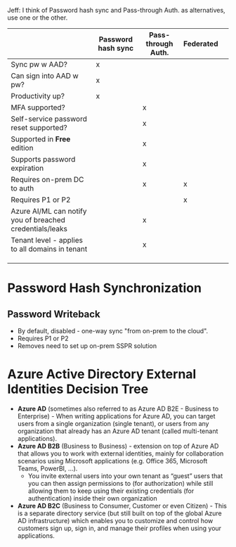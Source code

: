Jeff: I think of Password hash sync and Pass-through Auth. as alternatives, use one or the other.

|   	|  Password hash sync 	|   Pass-through Auth.	|   Federated	|   	|
|---	| ---| --- |---	|---	|
| Sync pw w AAD? 	|   x	|   	|   	|   	|
| Can sign into AAD w pw? 	| x  	|   	|   	|   	|
| Productivity up?  	| x  	|   	|   	|   	|
| MFA supported?  	|   	|  x 	|   	|   	|
| Self-service password reset supported?  	|   	|  x 	|   	|   	|
| Supported in **Free** edition  	|   	|  x 	|   	|   	|
| Supports password expiration  	|   	|   x	|   	|   	|
| Requires on-prem DC to auth  	|   	|  x 	|   x	|   	|
| Requires P1 or P2  	|   	|   	|   x	|   	|
| Azure AI/ML can notify you of breached credentials/leaks  	|   	|  x 	|   	|   	|
| Tenant level - applies to all domains in tenant  	|   	|   x	|   	|   	|
|   	|   	|   	|   	|   	|
|   	|   	|   	|   	|   	|
|   	|   	|   	|   	|   	|

# Password Hash Synchronization

## Password Writeback

- By default, disabled - one-way sync "from on-prem to the cloud". 
- Requires P1 or P2
- Removes need to set up on-prem SSPR solution

# Azure Active Directory External Identities Decision Tree

- **Azure AD** (sometimes also referred to as Azure AD B2E - Business to Enterprise) - When writing applications for Azure AD, you can target users from a single organization (single tenant), or users from any organization that already has an Azure AD tenant (called multi-tenant applications).
- **Azure AD B2B** (Business to Business) - extension on top of Azure AD that allows you to work with external identities, mainly for collaboration scenarios using Microsoft applications (e.g. Office 365, Microsoft Teams, PowerBI, ...). 
    - You invite external users into your own tenant as “guest” users that you can then assign permissions to (for authorization) while still allowing them to keep using their existing credentials (for authentication) inside their own organization
- **Azure AD B2C** (Business to Consumer, Customer or even Citizen) - This is a separate directory service (but still built on top of the global Azure AD infrastructure) which enables you to customize and control how customers sign up, sign in, and manage their profiles when using your applications.

